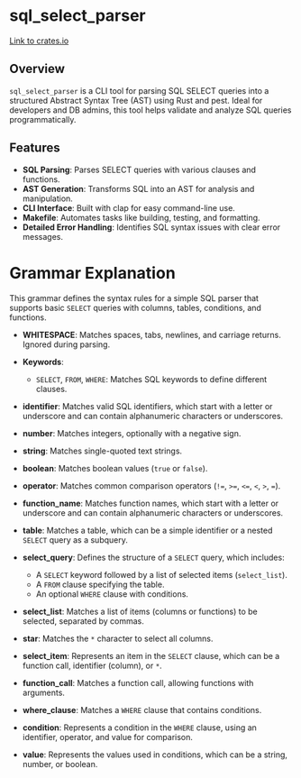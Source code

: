 # sql_select_parser

[Link to crates.io](https://crates.io/crates/sql_select_parser)

## Overview
`sql_select_parser` is a CLI tool for parsing SQL SELECT queries into a structured Abstract Syntax Tree (AST) using Rust and pest. Ideal for developers and DB admins, this tool helps validate and analyze SQL queries programmatically.

## Features
- **SQL Parsing**: Parses SELECT queries with various clauses and functions.
- **AST Generation**: Transforms SQL into an AST for analysis and manipulation.
- **CLI Interface**: Built with clap for easy command-line use.
- **Makefile**: Automates tasks like building, testing, and formatting.
- **Detailed Error Handling**: Identifies SQL syntax issues with clear error messages.

# Grammar Explanation

This grammar defines the syntax rules for a simple SQL parser that supports basic `SELECT` queries with columns, tables, conditions, and functions.

- **WHITESPACE**: Matches spaces, tabs, newlines, and carriage returns. Ignored during parsing.
  
- **Keywords**:
  - `SELECT`, `FROM`, `WHERE`: Matches SQL keywords to define different clauses.

- **identifier**: Matches valid SQL identifiers, which start with a letter or underscore and can contain alphanumeric characters or underscores.

- **number**: Matches integers, optionally with a negative sign.

- **string**: Matches single-quoted text strings.

- **boolean**: Matches boolean values (`true` or `false`).

- **operator**: Matches common comparison operators (`!=`, `>=`, `<=`, `<`, `>`, `=`).

- **function_name**: Matches function names, which start with a letter or underscore and can contain alphanumeric characters or underscores.

- **table**: Matches a table, which can be a simple identifier or a nested `SELECT` query as a subquery.

- **select_query**: Defines the structure of a `SELECT` query, which includes:
  - A `SELECT` keyword followed by a list of selected items (`select_list`).
  - A `FROM` clause specifying the table.
  - An optional `WHERE` clause with conditions.

- **select_list**: Matches a list of items (columns or functions) to be selected, separated by commas.

- **star**: Matches the `*` character to select all columns.

- **select_item**: Represents an item in the `SELECT` clause, which can be a function call, identifier (column), or `*`.

- **function_call**: Matches a function call, allowing functions with arguments.

- **where_clause**: Matches a `WHERE` clause that contains conditions.

- **condition**: Represents a condition in the `WHERE` clause, using an identifier, operator, and value for comparison.

- **value**: Represents the values used in conditions, which can be a string, number, or boolean.
